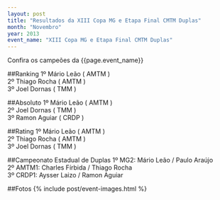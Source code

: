 ```yaml
---
layout: post
title: "Resultados da XIII Copa MG e Etapa Final CMTM Duplas"
month: "Novembro"
year: 2013
event_name: "XIII Copa MG e Etapa Final CMTM Duplas"
---
```


Confira os campeões da {{page.event_name}}

<!-- more -->

##Ranking
1º Mário Leão ( AMTM )<br/>
2º Thiago Rocha ( AMTM )<br/>
3º Joel Dornas ( TMM )

##Absoluto
1º Mário Leão ( AMTM )<br/>
2º Joel Dornas ( TMM )<br/>
3º Ramon Aguiar ( CRDP )

##Rating
1º Mário Leão ( AMTM )<br/>
2º Thiago Rocha ( AMTM )<br/>
3º Joel Dornas ( TMM )

##Campeonato Estadual de Duplas
1º MG2: Mário Leão / Paulo Araújo<br/>
2º AMTM1: Charles Fírbida / Thiago Rocha<br/>
3º CRDP1: Aysser Laizo / Ramon Aguiar

##Fotos
{% include post/event-images.html %}
